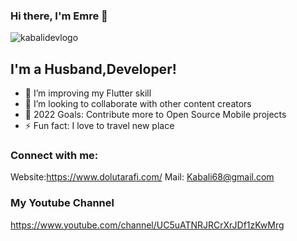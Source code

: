 ### Hi there, I'm Emre  👋 

![kabalidevlogo](https://user-images.githubusercontent.com/50817604/156231942-98a71d65-1a29-4f3e-ab12-f9801d804b1e.png)


## I'm a Husband,Developer!


- 🌱 I’m  improving my Flutter skill 
- 👯 I’m looking to collaborate with other content creators
- 🥅 2022 Goals: Contribute more to Open Source Mobile projects
- ⚡ Fun fact: I love to travel new place

### Connect with me:

Website:https://www.dolutarafi.com/
Mail: Kabali68@gmail.com

### My Youtube Channel
https://www.youtube.com/channel/UC5uATNRJRCrXrJDf1zKwMrg
